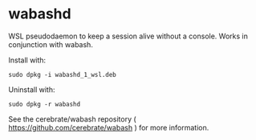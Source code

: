 # wabashd
WSL pseudodaemon to keep a session alive without a console. Works in conjunction with wabash.

Install with:

    sudo dpkg -i wabashd_1_wsl.deb

Uninstall with:

    sudo dpkg -r wabashd

See the cerebrate/wabash repository ( https://github.com/cerebrate/wabash ) for more information.
